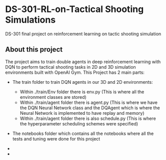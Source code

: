 # DS-301-RL-on-Tactical Shooting Simulations
DS-301 final project on reinforcement learning on tactic shooting simulation


## About this project
The project aims to train double agents in deep reinforcement learning with DQN to perform tactical shooting tasks in 2D and 3D simulation environments built with OpenAI Gym.
This Project has 2 main parts:
- The train folder to train DQN agents in our 3D and 2D environments:
    - Within ./train/Env folder there is env.py (This is where all the environment classes are stored)
    - Within ./train/agent folder there is agent.py (This is where we have the DQN Neural Network class and the DQAgent which is where the Neural Network is implemented to have replay and memory)
    - Within ./train/agent folder there is also schedule.py (This is where the hyperparameter scheduling schemes were specified)
- The notebooks folder which contains all the notebooks where all the tests and tuning were done for this project

- 
- 

